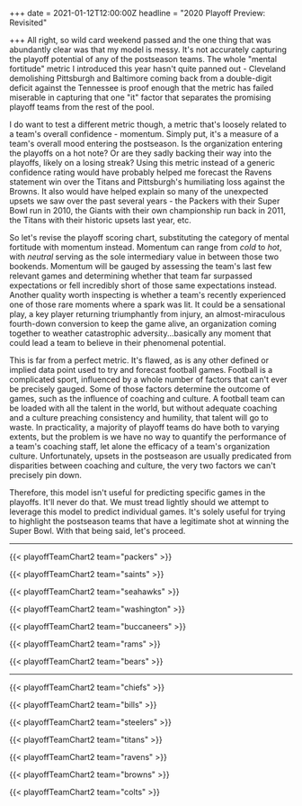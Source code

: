 +++
date = 2021-01-12T12:00:00Z
headline = "2020 Playoff Preview: Revisited"

+++
All right, so wild card weekend passed and the one thing that was abundantly clear was that my model is messy. It's not accurately capturing the playoff potential of any of the postseason teams. The whole "mental fortitude" metric I introduced this year hasn't quite panned out - Cleveland demolishing Pittsburgh and Baltimore coming back from a double-digit deficit against the Tennessee is proof enough that the metric has failed miserable in capturing that one "it" factor that separates the promising playoff teams from the rest of the pool.

I do want to test a different metric though, a metric that's loosely related to a team's overall confidence - momentum. Simply put, it's a measure of a team's overall mood entering the postseason. Is the organization entering the playoffs on a hot note? Or are they sadly backing their way into the playoffs, likely on a losing streak? Using this metric instead of a generic confidence rating would have probably helped me forecast the Ravens statement win over the Titans and Pittsburgh's humiliating loss against the Browns. It also would have helped explain so many of the unexpected upsets we saw over the past several years - the Packers with their Super Bowl run in 2010, the Giants with their own championship run back in 2011, the Titans with their historic upsets last year, etc.

So let's revise the playoff scoring chart, substituting the category of mental fortitude with momentum instead. Momentum can range from _cold_ to _hot_, with _neutral_ serving as the sole intermediary value in between those two bookends. Momentum will be gauged by assessing the team's last few relevant games and determining whether that team far surpassed expectations or fell incredibly short of those same expectations instead. Another quality worth inspecting is whether a team's recently experienced one of those rare moments where a spark was lit. It could be a sensational play, a key player returning triumphantly from injury, an almost-miraculous fourth-down conversion to keep the game alive, an organization coming together to weather catastrophic adversity...basically any moment that could lead a team to believe in their phenomenal potential.

This is far from a perfect metric. It's flawed, as is any other defined or implied data point used to try and forecast football games. Football is a complicated sport, influenced by a whole number of factors that can't ever be precisely gauged. Some of those factors determine the outcome of games, such as the influence of coaching and culture. A football team can be loaded with all the talent in the world, but without adequate coaching and a culture preaching consistency and humility, that talent will go to waste. In practicality, a majority of playoff teams do have both to varying extents, but the problem is we have no way to quantify the performance of a team's coaching staff, let alone the efficacy of a team's organization culture. Unfortunately, upsets in the postseason are usually predicated from disparities between coaching and culture, the very two factors we can't precisely pin down.

Therefore, this model isn't useful for predicting specific games in the playoffs. It'll never do that. We must tread lightly should we attempt to leverage this model to predict individual games. It's solely useful for trying to highlight the postseason teams that have a legitimate shot at winning the Super Bowl. With that being said, let's proceed.

***

{{< playoffTeamChart2 team="packers" >}}

{{< playoffTeamChart2 team="saints" >}}

{{< playoffTeamChart2 team="seahawks" >}}

{{< playoffTeamChart2 team="washington" >}}

{{< playoffTeamChart2 team="buccaneers" >}}

{{< playoffTeamChart2 team="rams" >}}

{{< playoffTeamChart2 team="bears" >}}

***

{{< playoffTeamChart2 team="chiefs" >}}

{{< playoffTeamChart2 team="bills" >}}

{{< playoffTeamChart2 team="steelers" >}}

{{< playoffTeamChart2 team="titans" >}}

{{< playoffTeamChart2 team="ravens" >}}

{{< playoffTeamChart2 team="browns" >}}

{{< playoffTeamChart2 team="colts" >}}